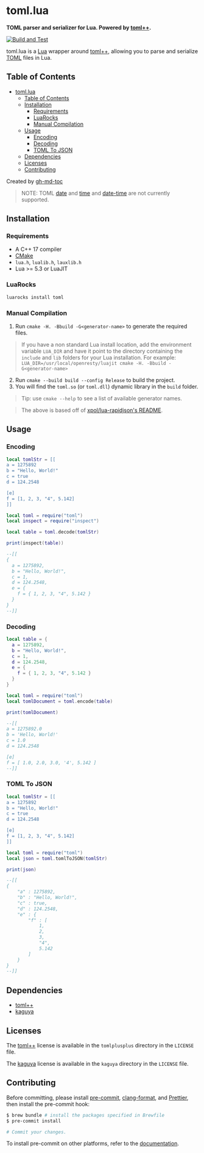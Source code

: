 # toml.lua

**TOML parser and serializer for Lua. Powered by [toml++](https://github.com/marzer/tomlplusplus/).**

[![Build and Test](https://github.com/LebJe/toml.lua/actions/workflows/buildAndTest.yml/badge.svg)](https://github.com/LebJe/toml.lua/actions/workflows/buildAndTest.yml)

toml.lua is a [Lua](https://www.lua.org) wrapper around [toml++](https://github.com/marzer/tomlplusplus/), allowing you to parse and serialize [TOML](https://toml.io) files in Lua.

## Table of Contents

<!--ts-->

-   [toml.lua](#tomllua)
    -   [Table of Contents](#table-of-contents)
    -   [Installation](#installation)
        -   [Requirements](#requirements)
        -   [LuaRocks](#luarocks)
        -   [Manual Compilation](#manual-compilation)
    -   [Usage](#usage)
        -   [Encoding](#encoding)
        -   [Decoding](#decoding)
        -   [TOML To JSON](#toml-to-json)
    -   [Dependencies](#dependencies)
    -   [Licenses](#licenses)
    -   [Contributing](#contributing)

<!-- Added by: lebje, at: Tue Oct 26 19:40:13 EDT 2021 -->

<!--te-->

Created by [gh-md-toc](https://github.com/ekalinin/github-markdown-toc)

> NOTE: TOML [date](https://toml.io/en/v1.0.0#local-date) and [time](https://toml.io/en/v1.0.0#local-time) and [date-time](https://toml.io/en/v1.0.0#offset-date-time) are not currently supported.

## Installation

### Requirements

-   A C++ 17 compiler
-   [CMake](https://cmake.org)
-   `lua.h`, `lualib.h`, `lauxlib.h`
-   Lua >= 5.3 or LuaJIT

### LuaRocks

```bash
luarocks install toml
```

### Manual Compilation

1. Run `cmake -H. -Bbuild -G<generator-name>` to generate the required files.

> If you have a non standard Lua install location, add the environment variable `LUA_DIR` and have it point to the directory containing the `include` and `lib` folders for your Lua installation. For example:
> `LUA_DIR=/usr/local/openresty/luajit cmake -H. -Bbuild -G<generator-name>`

2. Run `cmake --build build --config Release` to build the project.
3. You will find the `toml.so` (or `toml.dll`) dynamic library in the `build` folder.

> Tip: use `cmake --help` to see a list of available generator names.

> The above is based off of [xpol/lua-rapidjson's README](https://github.com/xpol/lua-rapidjson#usage-without-luarocks).

## Usage

### Encoding

```lua
local tomlStr = [[
a = 1275892
b = "Hello, World!"
c = true
d = 124.2548

[e]
f = [1, 2, 3, "4", 5.142]
]]

local toml = require("toml")
local inspect = require("inspect")

local table = toml.decode(tomlStr)

print(inspect(table))

--[[
{
  a = 1275892,
  b = "Hello, World!",
  c = 1,
  d = 124.2548,
  e = {
    f = { 1, 2, 3, "4", 5.142 }
  }
}
--]]
```

### Decoding

```lua
local table = {
  a = 1275892,
  b = "Hello, World!",
  c = 1,
  d = 124.2548,
  e = {
    f = { 1, 2, 3, "4", 5.142 }
  }
}

local toml = require("toml")
local tomlDocument = toml.encode(table)

print(tomlDocument)

--[[
a = 1275892.0
b = 'Hello, World!'
c = 1.0
d = 124.2548

[e]
f = [ 1.0, 2.0, 3.0, '4', 5.142 ]
--]]
```

### TOML To JSON

```lua
local tomlStr = [[
a = 1275892
b = "Hello, World!"
c = true
d = 124.2548

[e]
f = [1, 2, 3, "4", 5.142]
]]

local toml = require("toml")
local json = toml.tomlToJSON(tomlStr)

print(json)

--[[
{
	"a" : 1275892,
    "b" : "Hello, World!",
    "c" : true,
    "d" : 124.2548,
    "e" : {
        "f" : [
            1,
            2,
            3,
            "4",
            5.142
        ]
    }
}
--]]
```

## Dependencies

-   [toml++](https://github.com/marzer/tomlplusplus/)
-   [kaguya](https://github.com/satoren/kaguya)

## Licenses

The [toml++](https://github.com/marzer/tomlplusplus/) license is available in the `tomlplusplus` directory in the `LICENSE` file.

The [kaguya](https://github.com/satoren/kaguya) license is available in the `kaguya` directory in the `LICENSE` file.

## Contributing

Before committing, please install [pre-commit](https://pre-commit.com), [clang-format](https://clang.llvm.org/docs/ClangFormat.html), and [Prettier](https://prettier.io), then install the pre-commit hook:

```bash
$ brew bundle # install the packages specified in Brewfile
$ pre-commit install

# Commit your changes.
```

To install pre-commit on other platforms, refer to the [documentation](https://pre-commit.com/#install).
